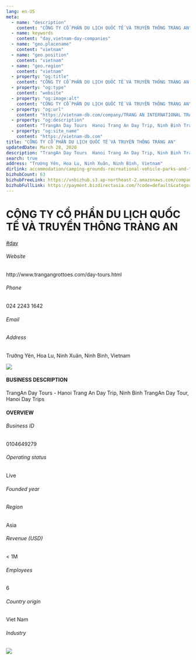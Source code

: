 ```yaml
---
lang: en-US
meta:
  - name: "description"
    content: "CÔNG TY CỔ PHẦN DU LỊCH QUỐC TẾ VÀ TRUYỀN THÔNG TRÀNG AN"
  - name: keywords
    content: "day,vietnam-day-companies"
  - name: "geo.placename"
    content: "vietnam"
  - name: "geo.position"
    content: "vietnam"
  - name: "geo.region"
    content: "vietnam"
  - property: "og:title"
    content: "CÔNG TY CỔ PHẦN DU LỊCH QUỐC TẾ VÀ TRUYỀN THÔNG TRÀNG AN | Vietnam DB"
  - property: "og:type"
    content: "website"
  - property: "og:image:alt"
    content: "CÔNG TY CỔ PHẦN DU LỊCH QUỐC TẾ VÀ TRUYỀN THÔNG TRÀNG AN"
  - property: "og:url"
    content: "https://vietnam-db.com/company/TRANG AN INTERNATIONAL TRAVEL AND MEDIA JOINT STOCK COMPANY-2754274"
  - property: "og:description"
    content: "TrangAn Day Tours  Hanoi Trang An Day Trip, Ninh Binh TrangAn Day Tour, Hanoi Day Trips"
  - property: "og:site_name"
    content: "https://vietnam-db.com"
title: "CÔNG TY CỔ PHẦN DU LỊCH QUỐC TẾ VÀ TRUYỀN THÔNG TRÀNG AN"
updatedDate: March 28, 2020
description: "TrangAn Day Tours  Hanoi Trang An Day Trip, Ninh Binh TrangAn Day Tour, Hanoi Day Trips"
search: true
address: "Trường Yên, Hoa Lu, Ninh Xuân, Ninh Bình, Vietnam"
dirlink: accommodation/camping-grounds-recreational-vehicle-parks-and-trailer-parks/vietnam-day-companies
bizhubCount: 63
bizhubFreeLink: https://vnbizhub.s3.ap-northeast-2.amazonaws.com/companies/vietnam-day-companies_preview.xlsx
bizhubFullLink: https://payment.bizdirectasia.com/?code=default&category=bizhub&item=vietnam-day-companies&redirect=https://vietnam-db.com
---
```



<div class="bd-item">
    <div class="item-content">
        <div class="detail-title-wrap">
            <h1 class="detail-title">
                CÔNG TY CỔ PHẦN DU LỊCH QUỐC TẾ VÀ TRUYỀN THÔNG TRÀNG AN
            </h1>
        </div>
		<div class="detail-tagslist"><a href="/accommodation/camping-grounds-recreational-vehicle-parks-and-trailer-parks/tags/day" class="detail-tagitem">#day</a></div>
        <h6 class="bd-label">Website</h6>
        <p>http://www.trangangrottoes.com/day-tours.html</p>
		<h6 class="bd-label">Phone</h6>
        <p>024 2243 1642</p>
        <h6 class="bd-label">Email</h6>
        <p><a class="textColorPrimary" href="#"></a></p>
        <h6 class="bd-label">Address</h6>
        <p>Trường Yên, Hoa Lu, Ninh Xuân, Ninh Bình, Vietnam</p>
    </div>
</div>

<div class="banner-wrap text-center"><a href="" class="banner-link"><img src="/assets/vndb.com/BannerAds2.jpg" class="banner-img"></a></div>

<div class="bd-item">
    <div class="item-content">
        <h4 class="textColorPrimary item-title">BUSINESS DESCRIPTION</h4>
        <p>TrangAn Day Tours - Hanoi Trang An Day Trip, Ninh Binh TrangAn Day Tour, Hanoi Day Trips</p>
    </div>
</div>

<div class="bd-item">
    <div class="item-content">
        <h4 class="textColorPrimary item-title">OVERVIEW</h4>
        <div class="item-info">
            <h6 class="bd-label">Business ID</h6>
            <p>0104649279</p>
        </div>
        <div class="item-info">
            <h6 class="bd-label">Operating status</h6>
            <p>Live<small class="bd-status_dot live"></small></p>
        </div>
        <div class="item-info">
            <h6 class="bd-label">Founded year</h6>
            <p></p>
        </div>
        <div class="item-info">
            <h6 class="bd-label">Region</h6>
            <p>Asia</p>
        </div>
        <div class="item-info">
            <h6 class="bd-label">Revenue (USD)</h6>
            <p>&lt; 1M</p>
        </div>
        <div class="item-info">
            <h6 class="bd-label">Employees</h6>
            <p>6</p>
        </div>
        <div class="item-info">
            <h6 class="bd-label">Country origin</h6>
            <p>Viet Nam</p>
        </div>
        <div class="item-info">
            <h6 class="bd-label">Industry</h6>
            <p></p>
        </div>
    </div>
</div>

<div class="banner-wrap text-center"><a href="" class="banner-link"><img src="/assets/vndb.com/BannerAd_04_728x90.jpg" class="banner-img"></a></div>

<CustomPopup popupTitle="ENTER EMAIL TO DOWNLOAD" popupSubTitle="The companies data will be sent to your inbox. Please enter your email." :free="this.$frontmatter.bizhubFreeLink" :paid="this.$frontmatter.bizhubFullLink" :count="this.$frontmatter.bizhubCount"/>

